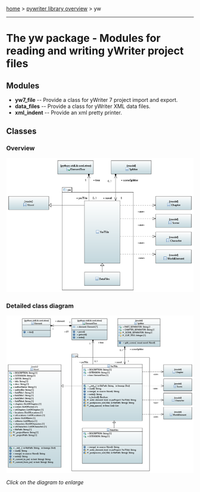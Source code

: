[home](../index) > [pywriter library overview](index) > yw

---

# The yw package - Modules for reading and writing yWriter project files
 
## Modules
 
- **yw7_file** -- Provide a class for yWriter 7 project import and export.
- **data_files** -- Provide a class for yWriter XML data files.
- **xml_indent** -- Provide an xml pretty printer.

## Classes

### Overview

![yw package class diagram](img/yw_package_class_diagram.png)

### Detailed class diagram

[![yw package detailed class diagram](img/yw_package_detailed_class_diagram.png)](img/yw_package_detailed_class_diagram.png)

*Click on the diagram to enlarge*
